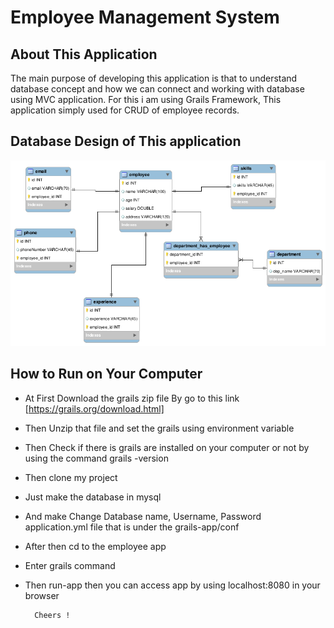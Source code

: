 Employee Management System
============================

About This Application
----------------------
The main purpose of developing this application is that to understand database concept and how we can connect and working with database using MVC application. For this i am using Grails Framework, This application simply used for CRUD of employee records. 


Database Design of This application
------------------------------------
![alt tag](https://github.com/madhusudhan1234/employee/blob/master/grails-app/assets/images/employeedb.png)


How to Run on Your Computer
-----------------------------

- At First Download the grails zip file By go to this link [https://grails.org/download.html]
- Then Unzip that file and set the grails using environment variable 
- Then Check if there is grails are installed on your computer or not by using the command grails -version
- Then clone my project
- Just make the database in mysql 
- And make Change Database name, Username, Password application.yml file that is under the grails-app/conf
- After then cd to the employee app 
- Enter grails command
- Then run-app then you can access app by using localhost:8080 in your browser
		
		Cheers ! 
    